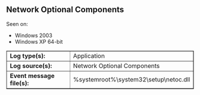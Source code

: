 ## Network Optional Components

Seen on:
* Windows 2003
* Windows XP 64-bit

<table border="1" class="docutils">
  <tbody>
    <tr>
      <td><b>Log type(s):</b></td>
      <td>Application</td>
    </tr>
    <tr>
      <td><b>Log source(s):</b></td>
      <td>Network Optional Components</td>
    </tr>
    <tr>
      <td><b>Event message file(s):</b></td>
      <td>%systemroot%\system32\setup\netoc.dll</td>
    </tr>
  </tbody>
</table>

&nbsp;

